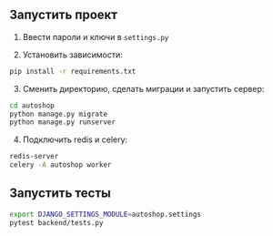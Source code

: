 ## **Запустить проект**

1. Ввести пароли и ключи в `settings.py`

2. Установить зависимости:
```bash
pip install -r requirements.txt
```
3. Сменить директорию, сделать миграции и запустить сервер:
```bash
cd autoshop
python manage.py migrate
python manage.py runserver
```
4. Подключить redis и celery:
```bash
redis-server
celery -A autoshop worker
```

## **Запустить тесты**

```bash
export DJANGO_SETTINGS_MODULE=autoshop.settings
pytest backend/tests.py
```
